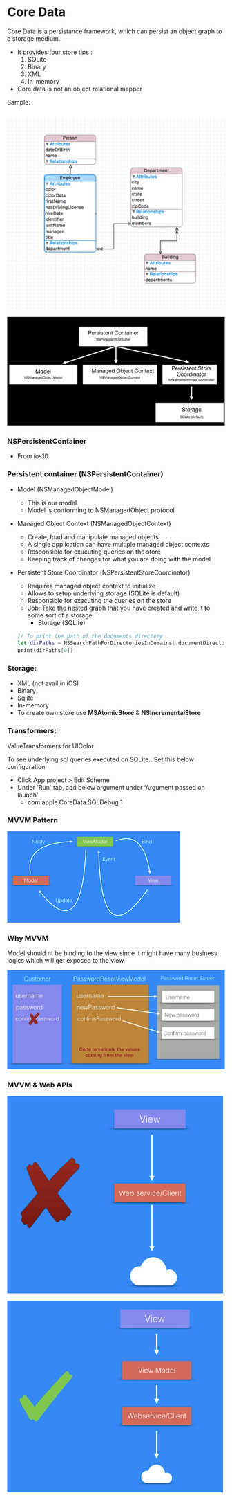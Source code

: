 # Core Data

Core Data is a persistance framework, which can persist an object graph to a storage medium.

- It provides four store tips :
    1. SQLite
    2. Binary
    3. XML
    4. In-memory
- Core data is not an object relational mapper

Sample: 

![Untitled](images/Untitled.png)

![coredata.png](images/coredata.png)

### NSPersistentContainer

- From ios10

### Persistent container (NSPersistentContainer)

- Model (NSManagedObjectModel)
    - This is our model
    - Model is conforming to NSManagedObject protocol
- Managed Object Context (NSManagedObjectContext)
    - Create, load and manipulate managed objects
    - A single application can have multiple managed object contexts
    - Responsible for exucuting queries on the store
    - Keeping track of changes for what you are doing with the model
- Persistent Store Coordinator (NSPersistentStoreCoordinator)
    - Requires managed object context to initialize
    - Allows to setup underlying storage (SQLite is default)
    - Responsible for executing the queries on the store
    - Job: Take the nested graph that you have created and write it to some sort of a storage
        - Storage (SQLite)
        
    
    ```swift
    // To print the path of the documents directory
    let dirPaths = NSSearchPathForDirectoriesInDomains(.documentDirectory, .userDomainMask, true)
    print(dirPaths[0])
    ```
    

### Storage:

- XML (not avail in iOS)
- Binary
- Sqlite
- In-memory
- To create own store use **MSAtomicStore** & **NSIncrementalStore**

### Transformers:

ValueTransformers for UIColor

To see underlying sql queries executed on SQLite.. Set this below configuration

- Click App project > Edit Scheme
- Under 'Run' tab, add below argument under 'Argument passed on launch'
    - com.apple.CoreData.SQLDebug 1

### MVVM Pattern

![Untitled](images/Untitled%201.png)

### Why MVVM

Model should nt be binding to the view since it might have many business logics which will get exposed to the view. 

![Untitled](images/Untitled%202.png)

### MVVM & Web APIs

![Untitled](images/Untitled%203.png)

![Untitled](images/Untitled%204.png)
